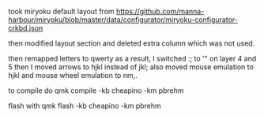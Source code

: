 took miryoku default layout from 
https://github.com/manna-harbour/miryoku/blob/master/data/configurator/miryoku-configurator-crkbd.json

then modified layout section and deleted extra column which was not used.

then remapped letters to qwerty
as a result, I switched :; to '" on layer 4 and 5
then I moved arrows to hjkl instead of jkl;
also moved mouse emulation to hjkl and mouse wheel emulation to nm,.

to compile do
qmk compile -kb cheapino -km pbrehm

flash with 
qmk flash -kb cheapino -km pbrehm

